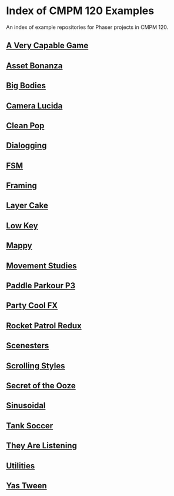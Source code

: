 # Index of CMPM 120 Examples
An index of example repositories for Phaser projects in CMPM 120.

## [A Very Capable Game](https://github.com/nathanaltice/AVeryCapableGame)

## [Asset Bonanza](https://github.com/nathanaltice/AssetBonanza)

## [Big Bodies](https://github.com/nathanaltice/BigBodies)

## [Camera Lucida](https://github.com/nathanaltice/CameraLucida)

## [Clean Pop](https://github.com/nathanaltice/CleanPop)

## [Dialogging](https://github.com/nathanaltice/Dialogging)

## [FSM](https://github.com/nathanaltice/FSM)

## [Framing](https://github.com/nathanaltice/Framing)

## [Layer Cake](https://github.com/nathanaltice/Layer-Cake)

## [Low Key](https://github.com/nathanaltice/LowKey)

## [Mappy](https://github.com/nathanaltice/Mappy)

## [Movement Studies](https://github.com/nathanaltice/MovementStudies)

## [Paddle Parkour P3](https://github.com/nathanaltice/PaddleParkourP3)

## [Party Cool FX](https://github.com/nathanaltice/PartyCoolFX)

## [Rocket Patrol Redux](https://github.com/nathanaltice/RocketPatrolRedux)

## [Scenesters](https://github.com/nathanaltice/Scenesters)

## [Scrolling Styles](https://github.com/nathanaltice/ScrollingStyles)

## [Secret of the Ooze](https://github.com/nathanaltice/SecretoftheOoze)

## [Sinusoidal](https://github.com/nathanaltice/Sinusoidal)

## [Tank Soccer](https://github.com/nathanaltice/TankSoccer)

## [They Are Listening](https://github.com/nathanaltice/TheyAreListening)

## [Utilities](https://github.com/nathanaltice/Utilities)

## [Yas Tween](https://github.com/nathanaltice/YasTween)
